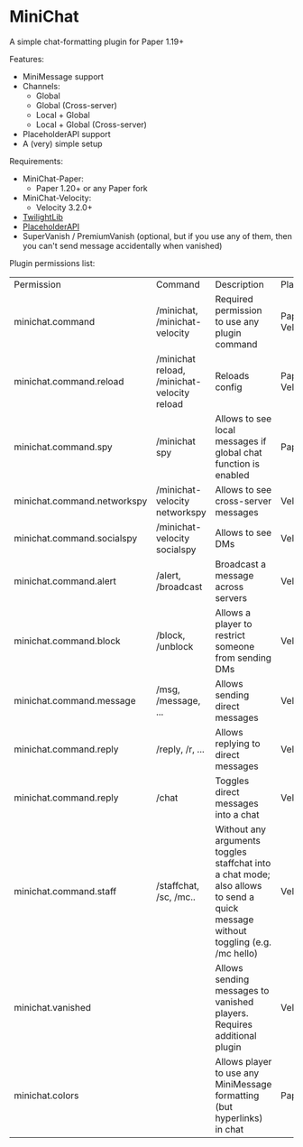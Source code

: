 # MiniChat
A simple chat-formatting plugin for Paper 1.19+

Features:
- MiniMessage support
- Channels:
  - Global
  - Global (Cross-server)
  - Local + Global
  - Local + Global (Cross-server)
- PlaceholderAPI support
- A (very) simple setup

Requirements:
- MiniChat-Paper:
  - Paper 1.20+ or any Paper fork
- MiniChat-Velocity:
  - Velocity 3.2.0+
- [TwilightLib](https://github.com/TwlghtDrgn/TwilightLib)
- [PlaceholderAPI](https://github.com/PlaceholderAPI/PlaceholderAPI/)
- SuperVanish / PremiumVanish (optional, but if you use any of them, then you can't send message accidentally when vanished)

Plugin permissions list:
<table>
  <tr>
    <td>Permission</td>
    <td>Command</td>
    <td>Description</td>
    <td>Platform</td>
  </tr>
  <tr>
    <td>minichat.command</td>
    <td>/minichat, /minichat-velocity</td>
    <td>Required permission to use any plugin command</td>
    <td>Paper, Velocity</td>
  </tr>
  <tr>
    <td>minichat.command.reload</td>
    <td>/minichat reload, /minichat-velocity reload</td>
    <td>Reloads config</td>
    <td>Paper, Velocity</td>
  </tr>
  <tr>
    <td>minichat.command.spy</td>
    <td>/minichat spy</td>
    <td>Allows to see local messages if global chat function is enabled</td>
    <td>Paper</td>
  </tr>
  <tr>
    <td>minichat.command.networkspy</td>
    <td>/minichat-velocity networkspy</td>
    <td>Allows to see cross-server messages</td>
    <td>Velocity</td>
  </tr>
  <tr>
    <td>minichat.command.socialspy</td>
    <td>/minichat-velocity socialspy</td>
    <td>Allows to see DMs</td>
    <td>Velocity</td>
  </tr>
  <tr>
    <td>minichat.command.alert</td>
    <td>/alert, /broadcast</td>
    <td>Broadcast a message across servers</td>
    <td>Velocity</td>
  </tr>
  <tr>
    <td>minichat.command.block</td>
    <td>/block, /unblock</td>
    <td>Allows a player to restrict someone from sending DMs</td>
    <td>Velocity</td>
  </tr>
  <tr>
    <td>minichat.command.message</td>
    <td>/msg, /message, ...</td>
    <td>Allows sending direct messages</td>
    <td>Velocity</td>
  </tr>
  <tr>
    <td>minichat.command.reply</td>
    <td>/reply, /r, ...</td>
    <td>Allows replying to direct messages</td>
    <td>Velocity</td>
  </tr>
  <tr>
    <td>minichat.command.reply</td>
    <td>/chat</td>
    <td>Toggles direct messages into a chat</td>
    <td>Velocity</td>
  </tr>
  <tr>
    <td>minichat.command.staff</td>
    <td>/staffchat, /sc, /mc..</td>
    <td>Without any arguments toggles staffchat into a chat mode; also allows to send a quick message without toggling (e.g. /mc hello)</td>
    <td>Velocity</td>
  </tr>
  <tr>
    <td>minichat.vanished</td>
    <td>  </td>
    <td>Allows sending messages to vanished players. Requires additional plugin</td>
    <td>Velocity</td>
  </tr>
  <tr>
    <td>minichat.colors</td>
    <td>  </td>
    <td>Allows player to use any MiniMessage formatting (but hyperlinks) in chat</td>
    <td>Paper</td>
  </tr>
</table>
